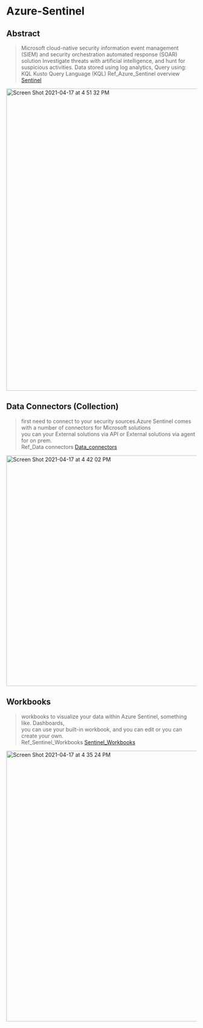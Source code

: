 Azure-Sentinel
=========

Abstract
--------
 > Microsoft cloud-native security information event management (SIEM) and security orchestration automated response (SOAR)  
 > solution Investigate threats with artificial intelligence, and hunt for suspicious activities.
 > Data stored using log analytics,
 > Query using: KQL Kusto Query Language (KQL)
 > Ref_Azure_Sentinel overview <a href='https://docs.microsoft.com/en-us/azure/sentinel/overview' target='_blank'>Sentinel</a>   
 <img width="799" alt="Screen Shot 2021-04-17 at 4 51 32 PM" src="https://user-images.githubusercontent.com/49055941/115115439-2c7cf280-9f9d-11eb-9241-7300727e38d8.png">

    
    

Data Connectors (Collection)
-----
  > first need to connect to your security sources.Azure Sentinel comes with a number of connectors for Microsoft solutions  
  > you can your External solutions via API or External solutions via agent for on prem.  
  > Ref_Data connectors <a href='https://docs.microsoft.com/en-us/azure/sentinel/connect-data-sources' target='_blank'>Data_connectors</a>   
<img width="610" alt="Screen Shot 2021-04-17 at 4 42 02 PM" src="https://user-images.githubusercontent.com/49055941/115115216-d9ef0680-9f9b-11eb-9aae-bd6ea8c2a991.png">


Workbooks
----
> workbooks to visualize your data within Azure Sentinel, something like. Dashboards,  
> you can use your built-in workbook, and you can edit or you can create your own.   
> Ref_Sentinel_Workbooks <a href='https://docs.microsoft.com/en-us/azure/sentinel/tutorial-monitor-your-data' target='_blank'>Sentinel_Workbooks</a>   
 
<img width="716" alt="Screen Shot 2021-04-17 at 4 35 24 PM" src="https://user-images.githubusercontent.com/49055941/115115048-ecb50b80-9f9a-11eb-8840-14b17e305be8.png">


